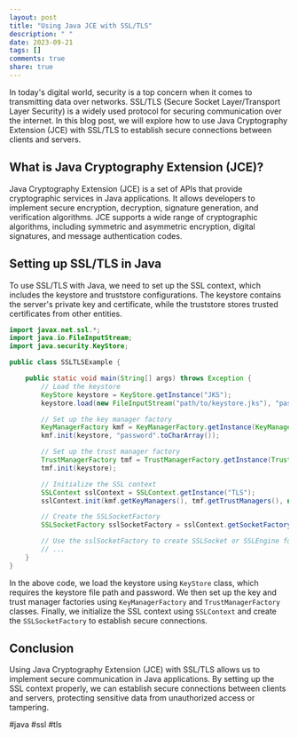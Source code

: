 ```yaml
---
layout: post
title: "Using Java JCE with SSL/TLS"
description: " "
date: 2023-09-21
tags: []
comments: true
share: true
---
```


In today's digital world, security is a top concern when it comes to transmitting data over networks. SSL/TLS (Secure Socket Layer/Transport Layer Security) is a widely used protocol for securing communication over the internet. In this blog post, we will explore how to use Java Cryptography Extension (JCE) with SSL/TLS to establish secure connections between clients and servers.

## What is Java Cryptography Extension (JCE)?

Java Cryptography Extension (JCE) is a set of APIs that provide cryptographic services in Java applications. It allows developers to implement secure encryption, decryption, signature generation, and verification algorithms. JCE supports a wide range of cryptographic algorithms, including symmetric and asymmetric encryption, digital signatures, and message authentication codes.

## Setting up SSL/TLS in Java

To use SSL/TLS with Java, we need to set up the SSL context, which includes the keystore and truststore configurations. The keystore contains the server's private key and certificate, while the truststore stores trusted certificates from other entities.

```java
import javax.net.ssl.*;
import java.io.FileInputStream;
import java.security.KeyStore;

public class SSLTLSExample {

    public static void main(String[] args) throws Exception {
        // Load the keystore
        KeyStore keystore = KeyStore.getInstance("JKS");
        keystore.load(new FileInputStream("path/to/keystore.jks"), "password".toCharArray());

        // Set up the key manager factory
        KeyManagerFactory kmf = KeyManagerFactory.getInstance(KeyManagerFactory.getDefaultAlgorithm());
        kmf.init(keystore, "password".toCharArray());

        // Set up the trust manager factory
        TrustManagerFactory tmf = TrustManagerFactory.getInstance(TrustManagerFactory.getDefaultAlgorithm());
        tmf.init(keystore);

        // Initialize the SSL context
        SSLContext sslContext = SSLContext.getInstance("TLS");
        sslContext.init(kmf.getKeyManagers(), tmf.getTrustManagers(), null);

        // Create the SSLSocketFactory
        SSLSocketFactory sslSocketFactory = sslContext.getSocketFactory();

        // Use the sslSocketFactory to create SSLSocket or SSLEngine for secure communication
        // ...
    }
}
```

In the above code, we load the keystore using `KeyStore` class, which requires the keystore file path and password. We then set up the key and trust manager factories using `KeyManagerFactory` and `TrustManagerFactory` classes. Finally, we initialize the SSL context using `SSLContext` and create the `SSLSocketFactory` to establish secure connections.

## Conclusion

Using Java Cryptography Extension (JCE) with SSL/TLS allows us to implement secure communication in Java applications. By setting up the SSL context properly, we can establish secure connections between clients and servers, protecting sensitive data from unauthorized access or tampering.

#java #ssl #tls